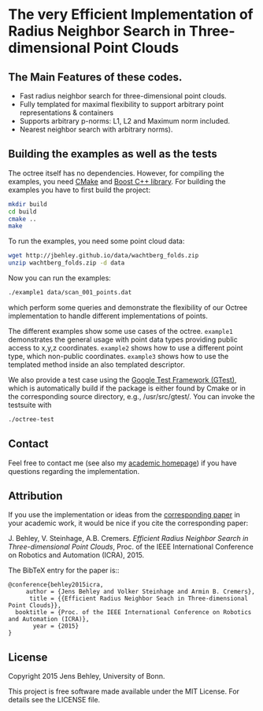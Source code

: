 
# The very Efficient Implementation of Radius Neighbor Search in Three-dimensional Point Clouds


## The Main Features of these codes.

- Fast radius neighbor search for three-dimensional point clouds.
- Fully templated for maximal flexibility to support arbitrary point representations & containers
- Supports arbitrary p-norms: L1, L2 and Maximum norm included.
- Nearest neighbor search with arbitrary norms).

## Building the examples as well as the tests

The octree itself has no dependencies. 
However, for compiling the examples, you need [CMake](http://www.cmake.org/) and [Boost C++ library](http://www.boost.org/).
For building the examples you have to first build the project:

```bash
mkdir build
cd build
cmake ..
make
```

To run the examples, you need some point cloud data:

```bash
wget http://jbehley.github.io/data/wachtberg_folds.zip
unzip wachtberg_folds.zip -d data
```

Now you can run the examples:

```bash
./example1 data/scan_001_points.dat
```

which perform some queries and demonstrate the flexibility of our Octree implementation to handle different implementations of points.

The different examples show some use cases of the octree. `example1` demonstrates the general usage with point data types providing public access to x,y,z coordinates. `example2` shows how to use a different point type, which non-public coordinates. `example3` shows how to use the templated method inside an also templated descriptor.

We also provide a test case using the [Google Test Framework (GTest)](https://code.google.com/p/googletest/), which is automatically build if the package is either found by Cmake or in the corresponding source directory, e.g., /usr/src/gtest/.
You can invoke the testsuite with

```bash
./octree-test
```

## Contact

Feel free to contact me (see also my [academic homepage](http://jbehley.github.io/)) if you have questions regarding the implementation.

## Attribution

If you use the implementation or ideas from the [corresponding paper](http://jbehley.github.io/papers/behley2015icra.pdf) in your academic work, it would be nice if you cite the corresponding paper:

J. Behley, V. Steinhage, A.B. Cremers. *Efficient Radius Neighbor Search in Three-dimensional Point Clouds*, Proc. of the IEEE International Conference on Robotics and Automation (ICRA), 2015.

The BibTeX entry for the paper is::
    
    @conference{behley2015icra,
         author = {Jens Behley and Volker Steinhage and Armin B. Cremers},
          title = {{Efficient Radius Neighbor Seach in Three-dimensional Point Clouds}},
      booktitle = {Proc. of the IEEE International Conference on Robotics and Automation (ICRA)},
           year = {2015}
    }

## License


Copyright 2015 Jens Behley, University of Bonn.

This project is free software made available under the MIT License. For details see the LICENSE file.